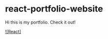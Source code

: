 # react-portfolio-website

Hi this is my portfolio. Check it out!

[![React]]((https://moonlit-custard-abd07d.netlify.app/))

